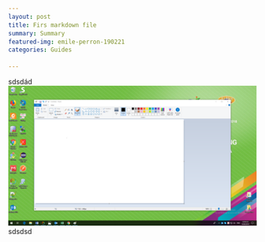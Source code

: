 ```yaml
---
layout: post
title: Firs markdown file
summary: Summary
featured-img: emile-perron-190221
categories: Guides

---
```

sdsdád![](/uploads/Untitled.png)sdsdsd